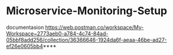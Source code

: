 # Microservice-Monitoring-Setup
documentasion https://web.postman.co/workspace/My-Workspace~2773aeb0-a784-4c74-84ad-05bbf8add256/collection/36366646-1924da6f-aeaa-46be-ad27-ef26e0605bb4****

